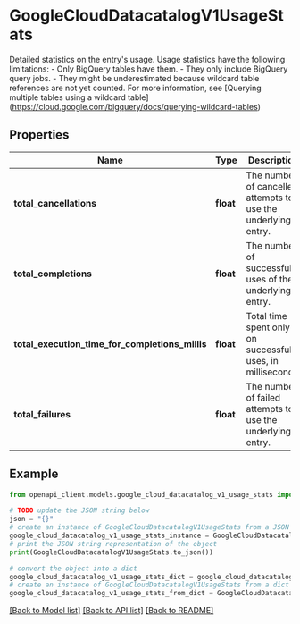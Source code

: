 # GoogleCloudDatacatalogV1UsageStats

Detailed statistics on the entry's usage. Usage statistics have the following limitations: - Only BigQuery tables have them. - They only include BigQuery query jobs. - They might be underestimated because wildcard table references are not yet counted. For more information, see [Querying multiple tables using a wildcard table] (https://cloud.google.com/bigquery/docs/querying-wildcard-tables)

## Properties

Name | Type | Description | Notes
------------ | ------------- | ------------- | -------------
**total_cancellations** | **float** | The number of cancelled attempts to use the underlying entry. | [optional] 
**total_completions** | **float** | The number of successful uses of the underlying entry. | [optional] 
**total_execution_time_for_completions_millis** | **float** | Total time spent only on successful uses, in milliseconds. | [optional] 
**total_failures** | **float** | The number of failed attempts to use the underlying entry. | [optional] 

## Example

```python
from openapi_client.models.google_cloud_datacatalog_v1_usage_stats import GoogleCloudDatacatalogV1UsageStats

# TODO update the JSON string below
json = "{}"
# create an instance of GoogleCloudDatacatalogV1UsageStats from a JSON string
google_cloud_datacatalog_v1_usage_stats_instance = GoogleCloudDatacatalogV1UsageStats.from_json(json)
# print the JSON string representation of the object
print(GoogleCloudDatacatalogV1UsageStats.to_json())

# convert the object into a dict
google_cloud_datacatalog_v1_usage_stats_dict = google_cloud_datacatalog_v1_usage_stats_instance.to_dict()
# create an instance of GoogleCloudDatacatalogV1UsageStats from a dict
google_cloud_datacatalog_v1_usage_stats_from_dict = GoogleCloudDatacatalogV1UsageStats.from_dict(google_cloud_datacatalog_v1_usage_stats_dict)
```
[[Back to Model list]](../README.md#documentation-for-models) [[Back to API list]](../README.md#documentation-for-api-endpoints) [[Back to README]](../README.md)


